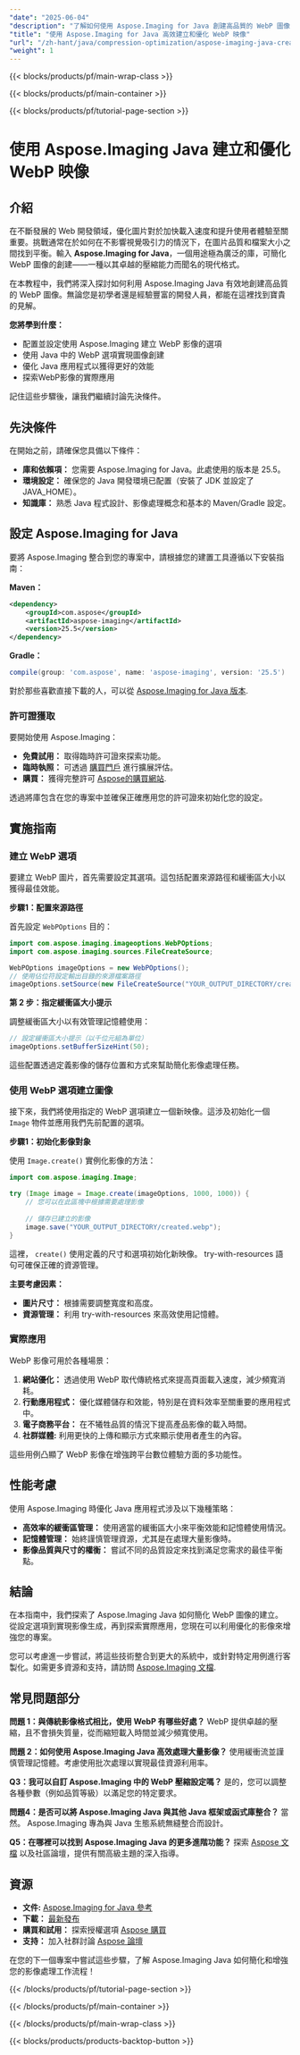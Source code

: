 ```yaml
---
"date": "2025-06-04"
"description": "了解如何使用 Aspose.Imaging for Java 創建高品質的 WebP 圖像，優化效能並提高 Web 應用程式速度。"
"title": "使用 Aspose.Imaging for Java 高效建立和優化 WebP 映像"
"url": "/zh-hant/java/compression-optimization/aspose-imaging-java-create-webp-images/"
"weight": 1
---
```


{{< blocks/products/pf/main-wrap-class >}}

{{< blocks/products/pf/main-container >}}

{{< blocks/products/pf/tutorial-page-section >}}
# 使用 Aspose.Imaging Java 建立和優化 WebP 映像

## 介紹

在不斷發展的 Web 開發領域，優化圖片對於加快載入速度和提升使用者體驗至關重要。挑戰通常在於如何在不影響視覺吸引力的情況下，在圖片品質和檔案大小之間找到平衡。輸入 **Aspose.Imaging for Java**，一個用途極為廣泛的庫，可簡化 WebP 圖像的創建——一種以其卓越的壓縮能力而聞名的現代格式。

在本教程中，我們將深入探討如何利用 Aspose.Imaging Java 有效地創建高品質的 WebP 圖像。無論您是初學者還是經驗豐富的開發人員，都能在這裡找到寶貴的見解。

**您將學到什麼：**

- 配置並設定使用 Aspose.Imaging 建立 WebP 影像的選項
- 使用 Java 中的 WebP 選項實現圖像創建
- 優化 Java 應用程式以獲得更好的效能
- 探索WebP影像的實際應用

記住這些步驟後，讓我們繼續討論先決條件。

## 先決條件

在開始之前，請確保您具備以下條件：

- **庫和依賴項：** 您需要 Aspose.Imaging for Java。此處使用的版本是 25.5。
- **環境設定：** 確保您的 Java 開發環境已配置（安裝了 JDK 並設定了 JAVA_HOME）。
- **知識庫：** 熟悉 Java 程式設計、影像處理概念和基本的 Maven/Gradle 設定。

## 設定 Aspose.Imaging for Java

要將 Aspose.Imaging 整合到您的專案中，請根據您的建置工具遵循以下安裝指南：

**Maven：**

```xml
<dependency>
    <groupId>com.aspose</groupId>
    <artifactId>aspose-imaging</artifactId>
    <version>25.5</version>
</dependency>
```

**Gradle：**

```gradle
compile(group: 'com.aspose', name: 'aspose-imaging', version: '25.5')
```

對於那些喜歡直接下載的人，可以從 [Aspose.Imaging for Java 版本](https://releases。aspose.com/imaging/java/).

### 許可證獲取

要開始使用 Aspose.Imaging：

- **免費試用：** 取得臨時許可證來探索功能。
- **臨時執照：** 可透過 [購買門戶](https://purchase.aspose.com/temporary-license/) 進行擴展評估。
- **購買：** 獲得完整許可 [Aspose的購買網站](https://purchase。aspose.com/buy).

透過將庫包含在您的專案中並確保正確應用您的許可證來初始化您的設定。

## 實施指南

### 建立 WebP 選項

要建立 WebP 圖片，首先需要設定其選項。這包括配置來源路徑和緩衝區大小以獲得最佳效能。

**步驟1：配置來源路徑**

首先設定 `WebPOptions` 目的：

```java
import com.aspose.imaging.imageoptions.WebPOptions;
import com.aspose.imaging.sources.FileCreateSource;

WebPOptions imageOptions = new WebPOptions();
// 使用佔位符設定輸出目錄的來源檔案路徑
imageOptions.setSource(new FileCreateSource("YOUR_OUTPUT_DIRECTORY/created.webp", false));
```

**第 2 步：指定緩衝區大小提示**

調整緩衝區大小以有效管理記憶體使用：

```java
// 設定緩衝區大小提示（以千位元組為單位）
imageOptions.setBufferSizeHint(50);
```

這些配置透過定義影像的儲存位置和方式來幫助簡化影像處理任務。

### 使用 WebP 選項建立圖像

接下來，我們將使用指定的 WebP 選項建立一個新映像。這涉及初始化一個 `Image` 物件並應用我們先前配置的選項。

**步驟1：初始化影像對象**

使用 `Image.create()` 實例化影像的方法：

```java
import com.aspose.imaging.Image;

try (Image image = Image.create(imageOptions, 1000, 1000)) {
    // 您可以在此區塊中根據需要處理影像
    
    // 儲存已建立的影像
    image.save("YOUR_OUTPUT_DIRECTORY/created.webp");
}
```

這裡， `create()` 使用定義的尺寸和選項初始化新映像。 try-with-resources 語句可確保正確的資源管理。

**主要考慮因素：**

- **圖片尺寸：** 根據需要調整寬度和高度。
- **資源管理：** 利用 try-with-resources 來高效使用記憶體。

### 實際應用

WebP 影像可用於各種場景：

1. **網站優化：** 透過使用 WebP 取代傳統格式來提高頁面載入速度，減少頻寬消耗。
2. **行動應用程式：** 優化媒體儲存和效能，特別是在資料效率至關重要的應用程式中。
3. **電子商務平台：** 在不犧牲品質的情況下提高產品影像的載入時間。
4. **社群媒體:** 利用更快的上傳和顯示方式來顯示使用者產生的內容。

這些用例凸顯了 WebP 影像在增強跨平台數位體驗方面的多功能性。

## 性能考慮

使用 Aspose.Imaging 時優化 Java 應用程式涉及以下幾種策略：

- **高效率的緩衝區管理：** 使用適當的緩衝區大小來平衡效能和記憶體使用情況。
- **記憶體管理：** 始終謹慎管理資源，尤其是在處理大量影像時。
- **影像品質與尺寸的權衡：** 嘗試不同的品質設定來找到滿足您需求的最佳平衡點。

## 結論

在本指南中，我們探索了 Aspose.Imaging Java 如何簡化 WebP 圖像的建立。從設定選項到實現影像生成，再到探索實際應用，您現在可以利用優化的影像來增強您的專案。

您可以考慮進一步嘗試，將這些技術整合到更大的系統中，或針對特定用例進行客製化。如需更多資源和支持，請訪問 [Aspose.Imaging 文檔](https://reference。aspose.com/imaging/java/).

## 常見問題部分

**問題 1：與傳統影像格式相比，使用 WebP 有哪些好處？**
WebP 提供卓越的壓縮，且不會損失質量，從而縮短載入時間並減少頻寬使用。

**問題 2：如何使用 Aspose.Imaging Java 高效處理大量影像？**
使用緩衝流並謹慎管理記憶體。考慮使用批次處理以實現最佳資源利用率。

**Q3：我可以自訂 Aspose.Imaging 中的 WebP 壓縮設定嗎？**
是的，您可以調整各種參數（例如品質等級）以滿足您的特定要求。

**問題4：是否可以將 Aspose.Imaging Java 與其他 Java 框架或函式庫整合？**
當然。 Aspose.Imaging 專為與 Java 生態系統無縫整合而設計。

**Q5：在哪裡可以找到 Aspose.Imaging Java 的更多進階功能？**
探索 [Aspose 文檔](https://reference.aspose.com/imaging/java/) 以及社區論壇，提供有關高級主題的深入指導。

## 資源

- **文件:** [Aspose.Imaging for Java 參考](https://reference.aspose.com/imaging/java/)
- **下載：** [最新發布](https://releases.aspose.com/imaging/java/)
- **購買和試用：** 探索授權選項 [Aspose 購買](https://purchase.aspose.com/buy)
- **支持：** 加入社群討論 [Aspose 論壇](https://forum.aspose.com/c/imaging/10)

在您的下一個專案中嘗試這些步驟，了解 Aspose.Imaging Java 如何簡化和增強您的影像處理工作流程！

{{< /blocks/products/pf/tutorial-page-section >}}

{{< /blocks/products/pf/main-container >}}

{{< /blocks/products/pf/main-wrap-class >}}

{{< blocks/products/products-backtop-button >}}
